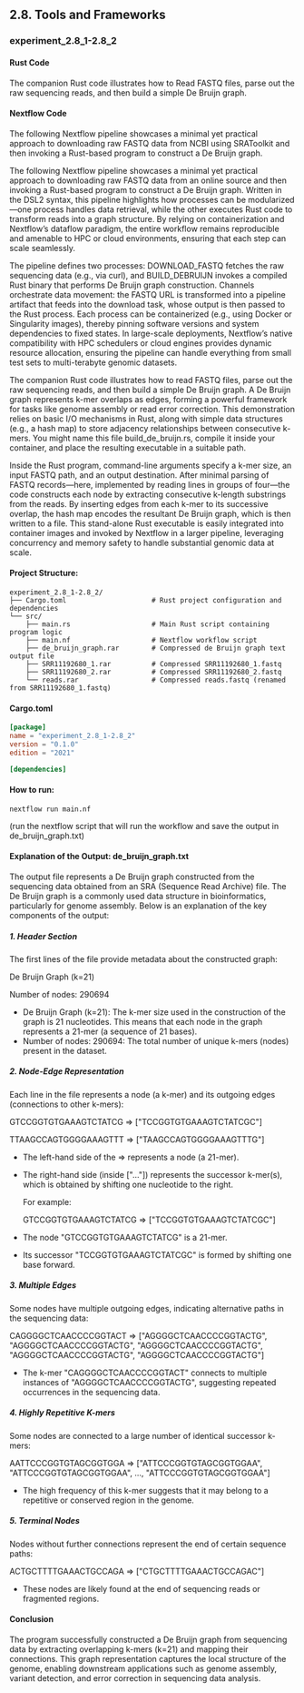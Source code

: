 ## 2.8. Tools and Frameworks

### experiment_2.8_1-2.8_2 

#### Rust Code

The companion Rust code illustrates how to Read FASTQ files, parse out the raw sequencing reads, and then build a simple De Bruijn graph.

#### Nextflow Code
The following Nextflow pipeline showcases a minimal yet practical approach to downloading raw FASTQ data from NCBI using SRAToolkit and then invoking a Rust-based program to construct a De Bruijn graph.

The following Nextflow pipeline showcases a minimal yet practical approach to downloading raw FASTQ data from an online source and then invoking a Rust-based program to construct a De Bruijn graph. Written in the DSL2 syntax, this pipeline highlights how processes can be modularized—one process handles data retrieval, while the other executes Rust code to transform reads into a graph structure. By relying on containerization and Nextflow’s dataflow paradigm, the entire workflow remains reproducible and amenable to HPC or cloud environments, ensuring that each step can scale seamlessly.

The pipeline defines two processes: DOWNLOAD_FASTQ fetches the raw sequencing data (e.g., via curl), and BUILD_DEBRUIJN invokes a compiled Rust binary that performs De Bruijn graph construction. Channels orchestrate data movement: the FASTQ URL is transformed into a pipeline artifact that feeds into the download task, whose output is then passed to the Rust process. Each process can be containerized (e.g., using Docker or Singularity images), thereby pinning software versions and system dependencies to fixed states. In large-scale deployments, Nextflow’s native compatibility with HPC schedulers or cloud engines provides dynamic resource allocation, ensuring the pipeline can handle everything from small test sets to multi-terabyte genomic datasets.

The companion Rust code illustrates how to read FASTQ files, parse out the raw sequencing reads, and then build a simple De Bruijn graph. A De Bruijn graph represents k-mer overlaps as edges, forming a powerful framework for tasks like genome assembly or read error correction. This demonstration relies on basic I/O mechanisms in Rust, along with simple data structures (e.g., a hash map) to store adjacency relationships between consecutive k-mers. You might name this file build_de_bruijn.rs, compile it inside your container, and place the resulting executable in a suitable path.

Inside the Rust program, command-line arguments specify a k-mer size, an input FASTQ path, and an output destination. After minimal parsing of FASTQ records—here, implemented by reading lines in groups of four—the code constructs each node by extracting consecutive k-length substrings from the reads. By inserting edges from each k-mer to its successive overlap, the hash map encodes the resultant De Bruijn graph, which is then written to a file. This stand-alone Rust executable is easily integrated into container images and invoked by Nextflow in a larger pipeline, leveraging concurrency and memory safety to handle substantial genomic data at scale.

#### Project Structure:

```plaintext
experiment_2.8_1-2.8_2/
├── Cargo.toml                     # Rust project configuration and dependencies
└── src/
    ├── main.rs                    # Main Rust script containing program logic
    ├── main.nf                    # Nextflow workflow script
    ├── de_bruijn_graph.rar        # Compressed de Bruijn graph text output file
    ├── SRR11192680_1.rar          # Compressed SRR11192680_1.fastq
    ├── SRR11192680_2.rar          # Compressed SRR11192680_2.fastq
    └── reads.rar                  # Compressed reads.fastq (renamed from SRR11192680_1.fastq)
```

#### Cargo.toml

```toml
[package]
name = "experiment_2.8_1-2.8_2"
version = "0.1.0"
edition = "2021"

[dependencies]

```

#### How to run:

```wsl
nextflow run main.nf
```

(run the nextflow script that will run the workflow and save the output in de_bruijn_graph.txt)
  

#### Explanation of the Output: de_bruijn_graph.txt

The output file represents a De Bruijn graph constructed from the sequencing data obtained from an SRA (Sequence Read Archive) file. The De Bruijn graph is a commonly used data structure in bioinformatics, particularly for genome assembly. Below is an explanation of the key components of the output:

##### 1. Header Section

The first lines of the file provide metadata about the constructed graph:

De Bruijn Graph (k=21)

Number of nodes: 290694

* De Bruijn Graph (k=21): The k-mer size used in the construction of the graph is 21 nucleotides. This means that each node in the graph represents a 21-mer (a sequence of 21 bases).
* Number of nodes: 290694: The total number of unique k-mers (nodes) present in the dataset.

##### 2. Node-Edge Representation

Each line in the file represents a node (a k-mer) and its outgoing edges (connections to other k-mers):

  GTCCGGTGTGAAAGTCTATCG => ["TCCGGTGTGAAAGTCTATCGC"]

  TTAAGCCAGTGGGGAAAGTTT => ["TAAGCCAGTGGGGAAAGTTTG"]

* The left-hand side of the => represents a node (a 21-mer).
* The right-hand side (inside ["..."]) represents the successor k-mer(s), which is obtained by shifting one nucleotide to the right.

  For example:

  GTCCGGTGTGAAAGTCTATCG => ["TCCGGTGTGAAAGTCTATCGC"]
  
* The node "GTCCGGTGTGAAAGTCTATCG" is a 21-mer.
* Its successor "TCCGGTGTGAAAGTCTATCGC" is formed by shifting one base forward.
  
##### 3. Multiple Edges

Some nodes have multiple outgoing edges, indicating alternative paths in the sequencing data:

  CAGGGGCTCAACCCCGGTACT => ["AGGGGCTCAACCCCGGTACTG", "AGGGGCTCAACCCCGGTACTG", "AGGGGCTCAACCCCGGTACTG",     "AGGGGCTCAACCCCGGTACTG", "AGGGGCTCAACCCCGGTACTG"]
  
* The k-mer "CAGGGGCTCAACCCCGGTACT" connects to multiple instances of "AGGGGCTCAACCCCGGTACTG", suggesting repeated occurrences in the sequencing data.
  
##### 4. Highly Repetitive K-mers

Some nodes are connected to a large number of identical successor k-mers:


  AATTCCCGGTGTAGCGGTGGA => ["ATTCCCGGTGTAGCGGTGGAA", "ATTCCCGGTGTAGCGGTGGAA", ..., "ATTCCCGGTGTAGCGGTGGAA"]

* The high frequency of this k-mer suggests that it may belong to a repetitive or conserved region in the genome.
  
##### 5. Terminal Nodes

Nodes without further connections represent the end of certain sequence paths:

  ACTGCTTTTGAAACTGCCAGA => ["CTGCTTTTGAAACTGCCAGAC"]

* These nodes are likely found at the end of sequencing reads or fragmented regions.

#### Conclusion

The program successfully constructed a De Bruijn graph from sequencing data by extracting overlapping k-mers (k=21) and mapping their connections. This graph representation captures the local structure of the genome, enabling downstream applications such as genome assembly, variant detection, and error correction in sequencing data analysis.

